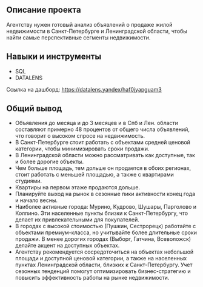 ## Описание проекта
Агентству нужен готовый анализ объявлений о продаже жилой недвижимости в Санкт-Петербурге и Ленинградской области, чтобы найти самые перспективные сегменты недвижимости.

## Навыки и инструменты
- SQL
- DATALENS

Ссылка на дашборд: https://datalens.yandex/haf0jyapguam3

## Общий вывод
- Объявления до месяца и до 3 месяцев и в Спб и Лен. области составляют примерно 48 процентов от общего числа объявлений, что говорит о высоком спросе на недвижимость. 
- В Санкт-Петербурге стоит работать с объектами средней ценовой категории, чтобы минимизировать сроки продажи.
- В Ленинградской области можно рассматривать как доступные, так и более дорогие объекты.
- Чем больше площадь, тем дольше он продается в обоих регионах, стоит работать с меньшей площадью, а также с квартирами студиями.
- Квартиры на первом этаже продаются дольше.
- Планируйте выход на рынок в сезонные пики активности конец года и начало весны.
- Наиболее активные города: Мурино, Кудрово, Шушары, Парголово и Колпино. Эти населенные пункты близки к Санкт-Петербургу, что делает их привлекательными для покупателей.
- В городах с высокой стоимостью (Пушкин, Сестрорецк) работайте с объектами премиум-класса, но учитывайте более длительные сроки продажи. В менее дорогих городах (Выборг, Гатчина, Всеволожск) делайте акцент на доступных объектах.
- Агентству рекомендуется сосредоточиться на объектах небольшой площади и доступной ценовой категории, а также на населенных пунктах Ленинградской области, близких к Санкт-Петербургу. Учет сезонных тенденций помогут оптимизировать бизнес-стратегию и повысить эффективность работы на рынке недвижимости.
